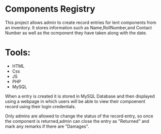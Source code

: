 # Components Registry

This project allows admin to create record entries for lent components from an inventory.
It stores information such as Name,RollNumber,and Contact Number as well as the ocmponent they have taken along with the date.
# Tools:
- HTML
- Css
- JS
- PHP
- MySQL


When a entry is created it is stored in MySQL Database and then displayed using a webpage in which users will be able to view their compoenent record using their login credentials.

Only admins are allowed to change the status of the record entry, so  once the component is returned,admin can close the entry as "Returned" and mark any remarks if there are "Damages".
